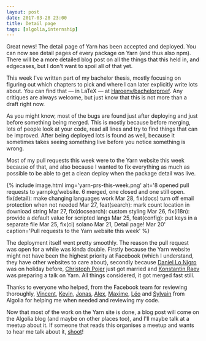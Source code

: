 ```yaml
---
layout: post
date: 2017-03-28 23:00
title: Detail page
tags: [algolia,internship]
---
```


Great news! The detail page of Yarn has been accepted and deployed. You can now see detail pages of every package on Yarn (and thus also npm). There will be a more detailed blog post on all the things that this held in, and edgecases, but I don't want to spoil all of that yet.

This week I've written part of my bachelor thesis, mostly focusing on figuring out which chapters to pick and where I can later explicitly write lots about. You can find that — in LaTeX — at [Haroenv/bachelorproef](https://github.com/Haroenv/bachelorproef). Any critiques are always welcome, but just know that this is not more than a draft right now.

As you might know, most of the bugs are found just after deploying and just before something being merged. This is mostly because before merging, lots of people look at your code, read all lines and try to find things that can be improved. After being deployed lots is found as well, because it sometimes takes seeing something live before you notice something is wrong.

Most of my pull requests this week were to the Yarn website this week because of that, and also because I wanted to fix everything as much as possible to be able to get a clean deploy when the package detail was live.

{% include image.html img='yarn-prs-this-week.png' alt='8 opened pull requests to yarnpkg/website. 6 merged, one closed and one still open. fix(detail): make changing languages work Mar 28, fix(docs) turn off email protection when not needed Mar 27, feat(search): mark count location in download string Mar 27, fix(docsearch): custom styling Mar 26, fix(i18n): provide a default value for scripted langs Mar 25, feat(config): put keys in a separate file Mar 25, fix(ci) solano Mar 21, Detail page! Mar 20' caption='Pull requests to the Yarn website this week' %}

The deployment itself went pretty smoothly. The reason the pull request was open for a while was kinda double. Firstly because the Yarn website might not have been the highest priority at Facebook (which I understand, they have other websites to care about), secondly because [Daniel Lo Nigro](https://twitter.com/Daniel15) was on holiday before, [Christoph Pojer](https://twitter.com/cpojer) just got married and [Konstantin Raev](https://twitter.com/bestander_nz) was preparing a talk on Yarn. All things considered, it got merged fast still.

Thanks to everyone who helped, from the Facebook team for reviewing thoroughly, [Vincent](https://twitter.com/vvo), [Kevin](https://twitter.com/Kevin_Granger), [Jonas](https://twitter.com/JonasBadalic), [Alex](https://twitter.com/bobylito), [Maxime](https://twitter.com/maxiloc), [Léo]() and [Sylvain](https://twitter.com/sylvainutard) from Algolia for helping me when needed and reviewing my code.

Now that most of the work on the Yarn site is done, a blog post will come on the Algolia blog (and maybe on other places too), and I'll maybe talk at a meetup about it. If someone that reads this organises a meetup and wants to hear me talk about it, [shoot](https://twitter.com/intent/tweet?text=hey%20@haroenv,%20come%20talk%20at%20this%20meetup%20about%20Yarn!&related=haroenv&original_referer=https://haroen.me/algolia-blog/detail-page)!
